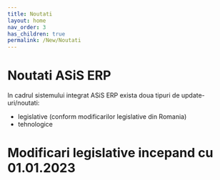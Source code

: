```yaml
---
title: Noutati
layout: home
nav_order: 3
has_children: true
permalink: /New/Noutati
---
```

# Noutati ASiS ERP

In cadrul sistemului integrat ASiS ERP exista doua tipuri de update-uri/noutati:
- legislative (conform modificarilor legislative din Romania)
- tehnologice

# Modificari legislative incepand cu 01.01.2023
